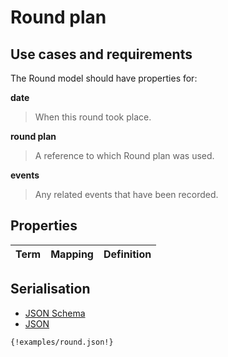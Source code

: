 
# Round plan

## Use cases and requirements

The Round model should have properties for:

**date**

> When this round took place.

**round plan**

> A reference to which Round plan was used.

**events**

> Any related events that have been recorded.


## Properties

Term     | Mapping | Definition
---------|---------|-----------


## Serialisation

<div>

  <!-- Nav tabs -->
  <ul class="nav nav-tabs" role="tablist">
    <li role="presentation"><a href="#schema" aria-controls="schema" role="tab" data-toggle="tab">JSON Schema</a></li>
    <li role="presentation" class="active"><a href="#json" aria-controls="json" role="tab" data-toggle="tab">JSON</a></li>
  </ul>

  <!-- Tab panes -->
  <div class="tab-content">
    <div role="tabpanel" class="tab-pane" id="schema">
    </div>
    <div role="tabpanel" class="tab-pane active" id="json">
      <pre><code class="hljs json">{!examples/round.json!}</code></pre>
    </div>
  </div>

</div>




